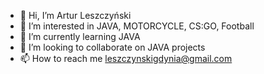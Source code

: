 - 👋 Hi, I’m Artur Leszczyński
- 👀 I’m interested in JAVA, MOTORCYCLE, CS:GO, Football
- 🌱 I’m currently learning JAVA
- 💞️ I’m looking to collaborate on JAVA projects
- 📫 How to reach me leszczynskigdynia@gmail.com 

<!---
ArturLeszczynskiCS/ArturLeszczynskiCS is a ✨ special ✨ repository because its `README.md` (this file) appears on your GitHub profile.
You can click the Preview link to take a look at your changes.
--->
